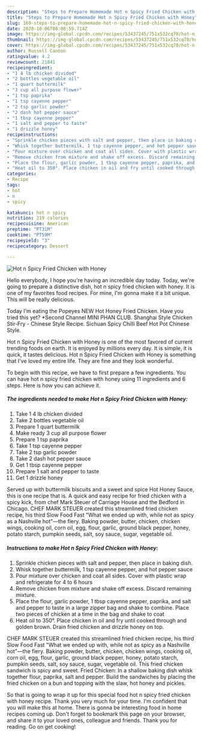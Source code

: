 ```yaml
---
description: "Steps to Prepare Homemade Hot n Spicy Fried Chicken with Honey"
title: "Steps to Prepare Homemade Hot n Spicy Fried Chicken with Honey"
slug: 169-steps-to-prepare-homemade-hot-n-spicy-fried-chicken-with-honey
date: 2020-10-06T08:08:59.714Z
image: https://img-global.cpcdn.com/recipes/53437245/751x532cq70/hot-n-spicy-fried-chicken-with-honey-recipe-main-photo.jpg
thumbnail: https://img-global.cpcdn.com/recipes/53437245/751x532cq70/hot-n-spicy-fried-chicken-with-honey-recipe-main-photo.jpg
cover: https://img-global.cpcdn.com/recipes/53437245/751x532cq70/hot-n-spicy-fried-chicken-with-honey-recipe-main-photo.jpg
author: Russell Cannon
ratingvalue: 4.2
reviewcount: 21841
recipeingredient:
- "1 4 lb chicken divided"
- "2 bottles vegetable oil"
- "1 quart buttermilk"
- "3 cup all purpose flower"
- "1 tsp paprika"
- "1 tsp cayenne pepper"
- "2 tsp garlic powder"
- "2 dash hot pepper sauce"
- "1 tbsp cayenne pepper"
- "1 salt and pepper to taste"
- "1 drizzle honey"
recipeinstructions:
- "Sprinkle chicken pieces with salt and pepper, then place in baking dish."
- "Whisk together buttermilk, 1 tsp cayenne pepper, and hot pepper sauce"
- "Pour mixture over chicken and coat all sides. Cover with plastic wrap and refrigerate for 4 to 6 hours"
- "Remove chicken from mixture and shake off excess. Discard remaining mixture."
- "Place the flour, garlic powder, 1 tbsp cayenne pepper, paprika, and salt and pepper to taste in a large zipper bag and shake to combine. Place two pieces of chicken at a time in the bag and shake to coat"
- "Heat oil to 350°. Place chicken in oil and fry until cooked through and golden brown. Drain fried chicken and drizzle honey on top."
categories:
- Recipe
tags:
- hot
- n
- spicy

katakunci: hot n spicy 
nutrition: 219 calories
recipecuisine: American
preptime: "PT31M"
cooktime: "PT59M"
recipeyield: "3"
recipecategory: Dessert

---
```



![Hot n Spicy Fried Chicken with Honey](https://img-global.cpcdn.com/recipes/53437245/751x532cq70/hot-n-spicy-fried-chicken-with-honey-recipe-main-photo.jpg)

Hello everybody, I hope you're having an incredible day today. Today, we're going to prepare a distinctive dish, hot n spicy fried chicken with honey. It is one of my favorites food recipes. For mine, I'm gonna make it a bit unique. This will be really delicious.

Today I&#39;m eating the Popeyes NEW Hot Honey Fried Chicken. Have you tried this yet? *Second Channel MINI PHAN CLUB. Shanghai Style Chicken Stir-Fry - Chinese Style Recipe. Sichuan Spicy Chilli Beef Hot Pot Chinese Style.

Hot n Spicy Fried Chicken with Honey is one of the most favored of current trending foods on earth. It is enjoyed by millions every day. It is simple, it is quick, it tastes delicious. Hot n Spicy Fried Chicken with Honey is something that I've loved my entire life. They are fine and they look wonderful.


To begin with this recipe, we have to first prepare a few ingredients. You can have hot n spicy fried chicken with honey using 11 ingredients and 6 steps. Here is how you can achieve it.

<!--inarticleads1-->

##### The ingredients needed to make Hot n Spicy Fried Chicken with Honey:

1. Take 1 4 lb chicken divided
1. Take 2 bottles vegetable oil
1. Prepare 1 quart buttermilk
1. Make ready 3 cup all purpose flower
1. Prepare 1 tsp paprika
1. Take 1 tsp cayenne pepper
1. Take 2 tsp garlic powder
1. Take 2 dash hot pepper sauce
1. Get 1 tbsp cayenne pepper
1. Prepare 1 salt and pepper to taste
1. Get 1 drizzle honey


Served up with buttermilk biscuits and a sweet and spice Hot Honey Sauce, this is one recipe that is. A quick and easy recipe for fried chicken with a spicy kick, from chef Mark Steuer of Carriage House and the Bedford in Chicago. CHEF MARK STEUER created this streamlined fried chicken recipe, his third Slow Food Fast &#34;What we ended up with, while not as spicy as a Nashville hot&#34;—the fiery. Baking powder, butter, chicken, chicken wings, cooking oil, corn oil, egg, flour, garlic, ground black pepper, honey, potato starch, pumpkin seeds, salt, soy sauce, sugar, vegetable oil. 

<!--inarticleads2-->

##### Instructions to make Hot n Spicy Fried Chicken with Honey:

1. Sprinkle chicken pieces with salt and pepper, then place in baking dish.
1. Whisk together buttermilk, 1 tsp cayenne pepper, and hot pepper sauce
1. Pour mixture over chicken and coat all sides. Cover with plastic wrap and refrigerate for 4 to 6 hours
1. Remove chicken from mixture and shake off excess. Discard remaining mixture.
1. Place the flour, garlic powder, 1 tbsp cayenne pepper, paprika, and salt and pepper to taste in a large zipper bag and shake to combine. Place two pieces of chicken at a time in the bag and shake to coat
1. Heat oil to 350°. Place chicken in oil and fry until cooked through and golden brown. Drain fried chicken and drizzle honey on top.


CHEF MARK STEUER created this streamlined fried chicken recipe, his third Slow Food Fast &#34;What we ended up with, while not as spicy as a Nashville hot&#34;—the fiery. Baking powder, butter, chicken, chicken wings, cooking oil, corn oil, egg, flour, garlic, ground black pepper, honey, potato starch, pumpkin seeds, salt, soy sauce, sugar, vegetable oil. This fried chicken sandwich is spicy and sweet. Fried Chicken: In a shallow baking dish whisk together flour, paprika, salt and pepper. Build the sandwiches by placing the fried chicken on a bun and topping with the slaw, hot honey and pickles. 

So that is going to wrap it up for this special food hot n spicy fried chicken with honey recipe. Thank you very much for your time. I'm confident that you will make this at home. There is gonna be interesting food in home recipes coming up. Don't forget to bookmark this page on your browser, and share it to your loved ones, colleague and friends. Thank you for reading. Go on get cooking!
